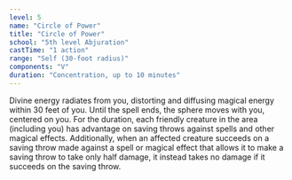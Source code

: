 ```yaml
---
level: 5
name: "Circle of Power"
title: "Circle of Power"
school: "5th level Abjuration"
castTime: "1 action"
range: "Self (30-foot radius)"
components: "V"
duration: "Concentration, up to 10 minutes"
---
```


Divine energy radiates from you, distorting and diffusing magical energy within 30 feet of you. Until the spell ends, the sphere moves with you, centered on you. For the duration, each friendly creature in the area (including you) has advantage on saving throws against spells and other magical effects. Additionally, when an affected creature succeeds on a saving throw made against a spell or magical effect that allows it to make a saving throw to take only half damage, it instead takes no damage if it succeeds on the saving throw.
